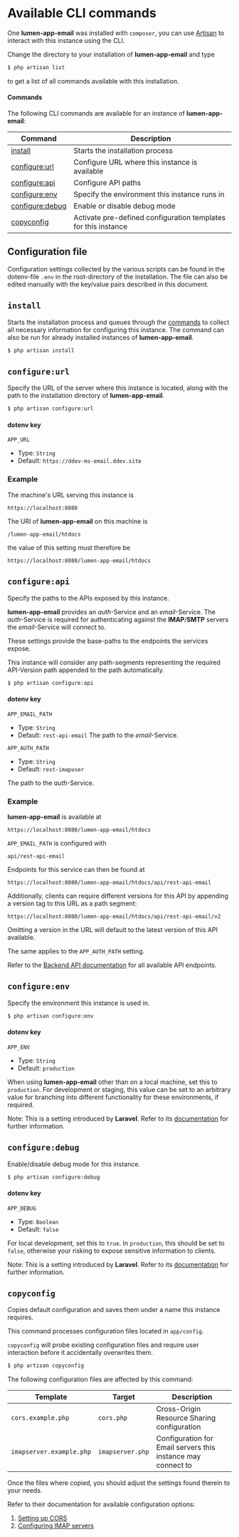# Available CLI commands

One **lumen-app-email** was installed with `composer`, you can use [Artisan](https://laravel.com/docs/artisan) to interact with this
instance using the CLI.

Change the directory to your installation of **lumen-app-email** and type 

```bash 
$ php artisan list
```

to get a list of all commands available with this installation.

#### Commands
The following CLI commands are available for an instance of **lumen-app-email**:

| Command                        | Description                                                                                                          | 
|--------------------------------|----------------------------------------------------------------------------------------------------------------------|
| [install](#install)            | Starts the installation process                                                                                      |
| [configure:url](#configureurl) | Configure URL where this instance is available                                                                       |
| [configure:api](#configureapi) | Configure API paths                                                                                                  | 
| [configure:env](#configureenv)        | Specify the environment this instance runs in                                                                        | 
| [configure:debug](#configuredebug)    | Enable or disable debug mode                                                                                         | 
| [copyconfig](#copyconfig)      | Activate pre-defined configuration templates for this instance | 
 

## Configuration file
Configuration settings collected by the various scripts can be found in the dotenv-file `.env` in the root-directory of the installation.
The file can also be edited manually with the key/value pairs described in this document.

## `install` 
Starts the installation process and queues through the [commands](#commands) to collect all necessary information for configuring
this instance. The command can also be run for already installed instances of **lumen-app-email**.

```bash
$ php artisan install
```


## `configure:url`

Specify the URL of the server where this instance is located, along with the path to the installation directory of **lumen-app-email**.

```bash
$ php artisan configure:url
```

#### dotenv key
`APP_URL`
 - Type: `String` 
 - Default: `https://ddev-ms-email.ddev.site`

### Example
The machine's URL serving this instance is 
```
https://localhost:8080
``` 

The URI of **lumen-app-email** on this machine is

```
/lumen-app-email/htdocs
```

the value of this setting must therefore be 

```
https://localhost:8080/lumen-app-email/htdocs
```

## `configure:api`

Specify the paths to the APIs exposed by this instance.

**lumen-app-email** provides an _auth_-Service and an _email_-Service. The _auth_-Service is required for
authenticating against the **IMAP**/**SMTP** servers the _email_-Service will connect to.

These settings provide the base-paths to the endpoints the services expose.

This instance will consider any path-segments representing the required API-Version
path appended to the path automatically.

```bash
$ php artisan configure:api
```

#### dotenv key
`APP_EMAIL_PATH`
- Type: `String`
- Default: `rest-api-email`
The path to the _email_-Service. 

`APP_AUTH_PATH`
- Type: `String`
- Default: `rest-imapuser`

The path to the _auth_-Service. 

### Example
**lumen-app-email** is available at
```
https://localhost:8080/lumen-app-email/htdocs
``` 

`APP_EMAIL_PATH` is configured with 

```
api/rest-api-email
```

Endpoints for this service can then be found at

```
https://localhost:8080/lumen-app-email/htdocs/api/rest-api-email
```

Additionally, clients can require different versions for this API by appending a version tag to this
URL as a path segment:

```
https://localhost:8080/lumen-app-email/htdocs/api/rest-api-email/v2
```

Omitting a version in the URL will default to the latest version of this API available.

The same applies to the `APP_AUTH_PATH` setting.

Refer to the [Backend API documentation](https://www.conjoon.org/docs/api/rest-api) for all available API endpoints.


## `configure:env`
Specify the environment this instance is used in.

```bash
$ php artisan configure:env
```

#### dotenv key
`APP_ENV`
- Type: `String`
- Default: `production`

When using **lumen-app-email** other than on a local machine, set this to `production`. For development
or staging, this value can be set to an arbitrary value for branching into different functionality
for these environments, if required. 

Note:
This is a setting introduced by **Laravel**. Refer to its [documentation](https://laravel.com/docs/configuration#determining-the-current-environment) for further information.


## `configure:debug`
Enable/disable debug mode for this instance.

```bash
$ php artisan configure:debug
```

#### dotenv key
`APP_DEBUG`
- Type: `Boolean`
- Default: `false`

For local development, set this to `true`. In `production`, this should be set to `false`, otherwise your risking to expose
sensitive information to clients.

Note:
This is a setting introduced by **Laravel**. Refer to its [documentation](https://laravel.com/docs/configuration#debug-mode) for further information.


## `copyconfig`
Copies default configuration and saves them under a name this instance requires. 

This command processes configuration files located in `app/config`.

`copyconfig` will probe existing configuration files and require user interaction before it accidentally 
overwrites them.

```bash
$ php artisan copyconfig
```

The following configuration files are affected by this command:

| Template                               | Target          | Description                                                      | 
|----------------------------------------|-----------------|------------------------------------------------------------------|
| `cors.example.php`            | `cors.php`        | Cross-Origin Resource Sharing configuration                      |
| `imapserver.example.php` | `imapserver.php`  | Configuration for Email servers this instance may connect to     |

Once the files where copied, you should adjust the settings found therein to your needs.

Refer to their documentation for available configuration options:
1. [Setting up CORS](./cors.md)
2. [Configuring IMAP servers](./imapserver.md)
